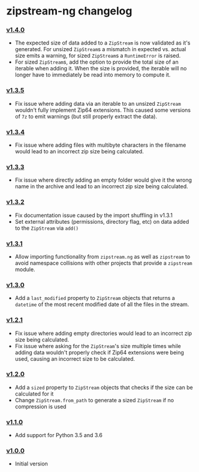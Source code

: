 zipstream-ng changelog
======================

### [v1.4.0]
- The expected size of data added to a `ZipStream` is now validated as it's generated. For unsized
  `ZipStream`s a mismatch in expected vs. actual size emits a warning, for sized `ZipStream`s a
  `RuntimeError` is raised.
- For sized `ZipStream`s, add the option to provide the total size of an iterable when adding it.
  When the size is provided, the iterable will no longer have to immediately be read into memory to
  compute it.

### [v1.3.5]
- Fix issue where adding data via an iterable to an unsized `ZipStream` wouldn't fully implement
  Zip64 extensions. This caused some versions of `7z` to emit warnings (but still properly extract
  the data).

### [v1.3.4]
- Fix issue where adding files with multibyte characters in the filename would lead to an incorrect
  zip size being calculated.

### [v1.3.3]
- Fix issue where directly adding an empty folder would give it the wrong name in the archive and
  lead to an incorrect zip size being calculated.

### [v1.3.2]
- Fix documentation issue caused by the import shuffling in v1.3.1
- Set external attributes (permissions, directory flag, etc) on data added to the `ZipStream` via `add()`

### [v1.3.1]
- Allow importing functionality from `zipstream.ng` as well as `zipstream` to avoid namespace
  collisions with other projects that provide a `zipstream` module.

### [v1.3.0]
- Add a `last_modified` property to `ZipStream` objects that returns a `datetime` of the most recent
  modified date of all the files in the stream.

### [v1.2.1]
- Fix issue where adding empty directories would lead to an incorrect zip size being calculated.
- Fix issue where asking for the `ZipStream`'s size multiple times while adding data wouldn't
  properly check if Zip64 extensions were being used, causing an incorrect size to be calculated.

### [v1.2.0]
- Add a `sized` property to `ZipStream` objects that checks if the size can be calculated for it
- Change `ZipStream.from_path` to generate a sized `ZipStream` if no compression is used

### [v1.1.0]
- Add support for Python 3.5 and 3.6

### [v1.0.0]
- Initial version

 [v1.0.0]: https://github.com/pR0Ps/zipstream-ng/commit/72b2721c0593fb99fdc2d9537f52b1c3bc1d736f
 [v1.1.0]: https://github.com/pR0Ps/zipstream-ng/compare/v1.0.0...v1.1.0
 [v1.2.0]: https://github.com/pR0Ps/zipstream-ng/compare/v1.1.0...v1.2.0
 [v1.2.1]: https://github.com/pR0Ps/zipstream-ng/compare/v1.2.0...v1.2.1
 [v1.3.0]: https://github.com/pR0Ps/zipstream-ng/compare/v1.2.1...v1.3.0
 [v1.3.1]: https://github.com/pR0Ps/zipstream-ng/compare/v1.3.0...v1.3.1
 [v1.3.2]: https://github.com/pR0Ps/zipstream-ng/compare/v1.3.1...v1.3.2
 [v1.3.3]: https://github.com/pR0Ps/zipstream-ng/compare/v1.3.2...v1.3.3
 [v1.3.4]: https://github.com/pR0Ps/zipstream-ng/compare/v1.3.3...v1.3.4
 [v1.3.5]: https://github.com/pR0Ps/zipstream-ng/compare/v1.3.4...v1.3.5
 [v1.4.0]: https://github.com/pR0Ps/zipstream-ng/compare/v1.3.5...v1.4.0
